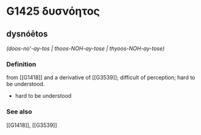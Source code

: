 # G1425 δυσνόητος

## dysnóētos

_(doos-no'-ay-tos | thoos-NOH-ay-tose | thyoos-NOH-ay-tose)_

### Definition

from [[G1418]] and a derivative of [[G3539]]; difficult of perception; hard to be understood.

- hard to be understood

### See also

[[G1418]], [[G3539]]

